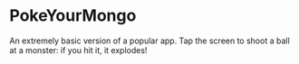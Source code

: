 # PokeYourMongo

An extremely basic version of a popular app. Tap the screen to shoot a ball at a monster: if you hit it, it explodes!
